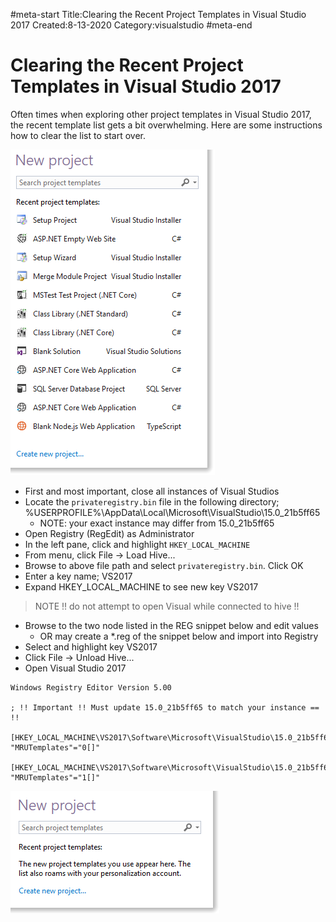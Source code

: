 #meta-start
Title:Clearing the Recent Project Templates in Visual Studio 2017
Created:8-13-2020
Category:visualstudio
#meta-end

# Clearing the Recent Project Templates in Visual Studio 2017

Often times when exploring other project templates in Visual Studio 2017, the recent template list gets a bit overwhelming. Here are some instructions how to clear the list to start over.

![vs-fig1](./articles/visualstudio/img/vs-fig1.png)

* First and most important, close all instances of Visual Studios
* Locate the `privateregistry.bin` file in the following directory; %USERPROFILE%\AppData\Local\Microsoft\VisualStudio\15.0_21b5ff65
    * NOTE: your exact instance may differ from 15.0_21b5ff65
* Open Registry (RegEdit) as Administrator
* In the left pane, click and highlight `HKEY_LOCAL_MACHINE`
* From menu, click File -> Load Hive...
* Browse to above file path and select `privateregistry.bin`. Click OK
* Enter a key name; VS2017
* Expand HKEY_LOCAL_MACHINE to see new key VS2017
> NOTE !! do not attempt to open Visual while connected to hive !!
* Browse to the two node listed in the REG snippet below and edit values
    * OR may create a *.reg of the snippet below and import into Registry
* Select and highlight key VS2017
* Click File -> Unload Hive...
* Open Visual Studio 2017

```reg
Windows Registry Editor Version 5.00

; !! Important !! Must update 15.0_21b5ff65 to match your instance == !!

[HKEY_LOCAL_MACHINE\VS2017\Software\Microsoft\VisualStudio\15.0_21b5ff65\ApplicationPrivateSettings\Platform\ProjectMRU]
"MRUTemplates"="0[]"

[HKEY_LOCAL_MACHINE\VS2017\Software\Microsoft\VisualStudio\15.0_21b5ff65\ApplicationPrivateSettings\_metadata\baselines\Platform\ProjectMRU]
"MRUTemplates"="1[]"
```

![vs-fig2](./articles/visualstudio/img/vs-fig2.png)